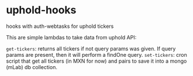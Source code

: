 # uphold-hooks
hooks with auth-webtasks for uphold tickers

This are simple lambdas to take data from uphold API:

`get-tickers`: returns all tickers if not query params was given. If query params are present, then it will perform a findOne query.
`set-tickers`: cron script that get all tickers (in MXN for now) and pairs to save it into a mongo (mLab) db collection.
